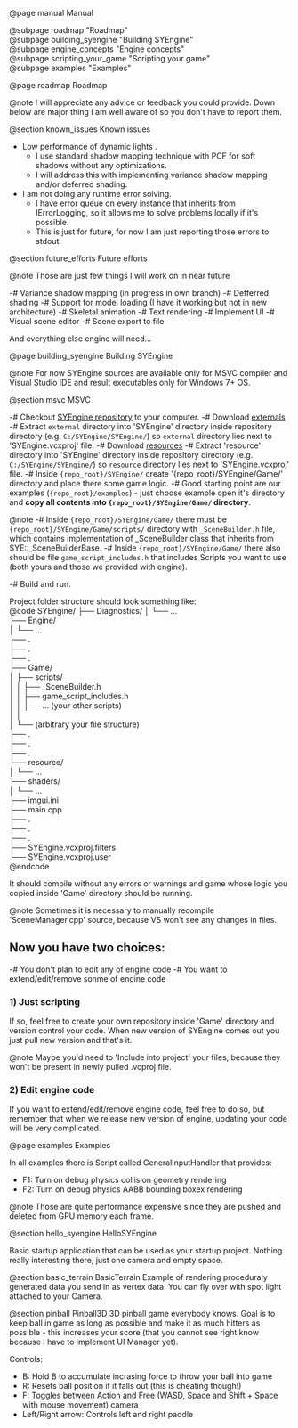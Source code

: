 @page manual Manual

@subpage roadmap "Roadmap"  
@subpage building_syengine "Building SYEngine"  
@subpage engine_concepts "Engine concepts"  
@subpage scripting_your_game "Scripting your game"  
@subpage examples "Examples" 

@page roadmap Roadmap

@note I will appreciate any advice or feedback you could provide. Down below are major thing I am well aware of so you don't have to report them.

@section known_issues  Known issues

- Low performance of dynamic lights .
    - I use standard shadow mapping technique with PCF for soft shadows without any optimizations.
    - I will address this with implementing variance shadow mapping and/or deferred shading.
- I am not doing any runtime error solving.
    - I have error queue on every instance that inherits from IErrorLogging, so it allows me to solve problems locally if it's possible.
    - This is just for future, for now I am just reporting those errors to stdout.


@section future_efforts  Future efforts

@note Those are just few things I will work on in near future

-# Variance shadow mapping (in progress in own branch)
-# Defferred shading
-# Support for model loading (I have it working but not in new architecture)
-# Skeletal animation
-# Text rendering
-# Implement UI
-# Visual scene editor
-# Scene export to file

And everything else engine will need... 




@page building_syengine Building SYEngine

@note
    For now SYEngine sources are available only for MSVC compiler and Visual Studio IDE and result executables only for Windows 7+ OS.

@section msvc MSVC

-# Checkout [SYEngine repository](https://gitlab.com/sye-tech/SYEngine) to your computer.
-# Download [externals](http://devwesp.com/download/external.zip)
    -# Extract `external` directory into 'SYEngine' directory inside repository directory (e.g. `C:/SYEngine/SYEngine/`) so `external` directory lies next to 'SYEngine.vcxproj' file.
-# Download [resources](http://devwesp.com/download/resource.zip)
    -# Extract 'resource' directory into 'SYEngine' directory inside repository directory (e.g. `C:/SYEngine/SYEngine/`) so `resource` directory lies next to 'SYEngine.vcxproj' file.
-# Inside `{repo_root}/SYEngine/` create '{repo_root}/SYEngine/Game/' directory and place there some game logic.
    -# Good starting point are our examples (`{repo_root}/examples`) - just choose example open it's directory and **copy all contents into `{repo_root}/SYEngine/Game/` directory**.

@note
    -# Inside `{repo_root}/SYEngine/Game/` there must be `{repo_root}/SYEngine/Game/scripts/` directory with `_SceneBuilder.h` file, which contains implementation of _SceneBuilder class that inherits from SYE::_SceneBuilderBase.
    -# Inside `{repo_root}/SYEngine/Game/` there also should be file `game_script_includes.h` that includes Scripts you want to use (both yours and those we provided with engine).

-# Build and run.

Project folder structure should look something like:  
@code
SYEngine/ 
├── Diagnostics/ 
│   └── ...  
├── Engine/  
│   └── ...  
├── .  
├── .  
├── .  
├── Game/  
│   ├── scripts/  
│   │   ├── _SceneBuilder.h  
│   │   ├── game_script_includes.h  
│   │   ├── ... (your other scripts)  
│   │  
│   └── (arbitrary your file structure)  
├── .  
├── .  
├── .  
├── resource/  
│   └── ...  
├── shaders/  
│   └── ...  
├── imgui.ini  
├── main.cpp  
├── .  
├── .  
├── .  
├── SYEngine.vcxproj.filters  
└── SYEngine.vcxproj.user  
@endcode

It should compile without any errors or warnings and game whose logic you copied inside 'Game' directory should be running.

@note Sometimes it is necessary to manually recompile 'SceneManager.cpp' source, because VS won't see any changes in files.

## Now you have two choices:
-# You don't plan to edit any of engine code
-# You want to extend/edit/remove sonme of engine code

### 1) Just scripting
If so, feel free to create your own repository inside 'Game' directory and version control your code. When new version of SYEngine comes out you just pull new version and that's it.

@note Maybe you'd need to 'Include into project' your files, because they won't be present in newly pulled .vcproj file.

### 2) Edit engine code
If you want to extend/edit/remove engine code, feel free to do so, but remember that when we release new version of engine, updating your code will be very complicated.


@page examples Examples

In all examples there is Script called GeneralInputHandler that provides:
- F1: Turn on debug physics collision geometry rendering
- F2: Turn on debug physics AABB bounding boxex rendering

@note Those are quite performance expensive since they are pushed and deleted from GPU memory each frame.

@section hello_syengine  HelloSYEngine

Basic startup application that can be used as your startup project. Nothing really interesting there, just one camera and empty space.


@section basic_terrain  BasicTerrain
Example of rendering proceduraly generated data you send in as vertex data. You can fly over with spot light attached to your Camera.

@section pinball  Pinball3D
3D pinball game everybody knows. Goal is to keep ball in game as long as possible and make it as much hitters as possible - this increases your score (that you cannot see right know because I have to implement UI Manager yet).

Controls:
- B: Hold B to accumulate incrasing force to throw your ball into game
- R: Resets ball position if it falls out (this is cheating though!)
- F: Toggles between Action and Free (WASD, Space and Shift + Space with mouse movement) camera
- Left/Right arrow: Controls left and right paddle
